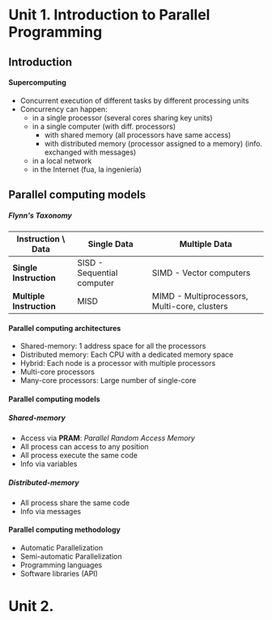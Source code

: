 # Unit 1. Introduction to Parallel Programming

## Introduction
#### Supercomputing
+ Concurrent execution of different tasks by different processing units
+ Concurrency can happen: 
  + in a single processor (several cores sharing key units)
  + in a single computer (with diff. processors)
    + with shared memory (all processors have same access)
    + with distributed memory (processor assigned to a memory) (info. exchanged with messages)
  + in a local network
  + in the Internet (fua, la ingeniería)

## Parallel computing models
##### Flynn's Taxonomy

| Instruction \ Data       | Single Data                | Multiple Data                            |
| ------------------------ | -------------------------- | ---------------------------------------- |
| **Single Instruction**   | SISD - Sequential computer | SIMD - Vector computers                  |
| **Multiple Instruction** | MISD                       | MIMD - Multiprocessors, Multi-core, clusters |

#### Parallel computing architectures

+ Shared-memory: 1 address space for all the processors
+ Distributed memory: Each CPU with a dedicated memory space
+ Hybrid: Each node is a processor with multiple processors
+ Multi-core processors
+ Many-core processors: Large number of single-core

#### Parallel computing models
##### 	Shared-memory

+ Access via **PRAM**: *Parallel Random Access Memory*
+ All process can access to any position
+ All process execute the same code
+ Info via variables

##### 	Distributed-memory

+ All process share the same code
+ Info via messages

#### Parallel computing methodology

+ Automatic Parallelization
+ Semi-automatic Parallelization
+ Programming languages
+ Software libraries (API)



# Unit 2.

